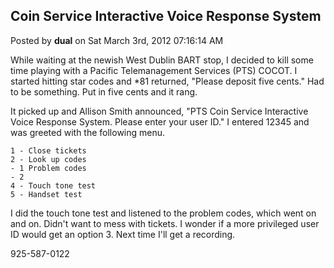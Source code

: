 ## Coin Service Interactive Voice Response System
Posted by **dual** on Sat March 3rd, 2012 07:16:14 AM

While waiting at the newish West Dublin BART stop, I decided to kill some time
playing with a Pacific Telemanagement Services (PTS) COCOT. I started hitting
star codes and *81 returned, "Please deposit five cents." Had to be something.
Put in five cents and it rang.

It picked up and Allison Smith announced, "PTS Coin Service Interactive Voice
Response System. Please enter your user ID." I entered 12345 and was greeted
with the following menu.

    1 - Close tickets
    2 - Look up codes
    - 1 Problem codes
    - 2
    4 - Touch tone test
    5 - Handset test

I did the touch tone test and listened to the problem codes, which went on and
on. Didn't want to mess with tickets. I wonder if a more privileged user ID
would get an option 3. Next time I'll get a recording.

925-587-0122
